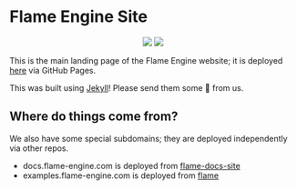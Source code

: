 # Flame Engine Site

<p align="center">
  <a title="Deploy" href="https://github.com/flame-engine/flame-engine-site/actions?query=workflow%3Agh-pages+branch%3Amain"><img src="https://github.com/flame-engine/flame-engine-site/workflows/gh-pages/badge.svg?branch=main&event=push"/></a>
  <a title="Discord" href="https://discord.gg/pxrBmy4"><img src="https://img.shields.io/discord/509714518008528896.svg"/></a>
</p>

This is the main landing page of the Flame Engine website; it is deployed [here](https://flame-engine.org) via GitHub Pages.

This was built using [Jekyll](https://jekyllrb.com/)! Please send them some 💙 from us.

## Where do things come from?

We also have some special subdomains; they are deployed independently via other repos.

* docs.flame-engine.com is deployed from [flame-docs-site](https://github.com/flame-engine/flame-docs-site)
* examples.flame-engine.com is deployed from [flame](https://github.com/flame-engine/flame)